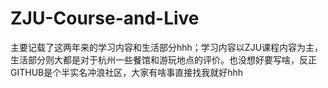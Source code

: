 # ZJU-Course-and-Live
主要记载了这两年来的学习内容和生活部分hhh；学习内容以ZJU课程内容为主，生活部分则大都是对于杭州一些餐馆和游玩地点的评价。也没想好要写啥，反正GITHUB是个半实名冲浪社区，大家有啥事直接找我就好hhh
